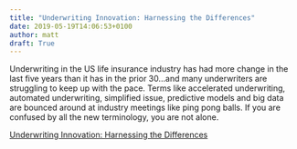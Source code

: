 ```yaml
---
title: "Underwriting Innovation: Harnessing the Differences"
date: 2019-05-19T14:06:53+0100
author: matt
draft: True
---
```

Underwriting in the US life insurance industry has had more change in the last five years than it has in the prior 30…and many underwriters are struggling to keep up with the pace. Terms like accelerated underwriting, automated underwriting, simplified issue, predictive models and big data are bounced around at industry meetings like ping pong balls. If you are confused by all the new terminology, you are not alone.

[ Underwriting Innovation: Harnessing the Differences ]( http://www.scorgloballifeamericas.com/en-us/knowledgecenter/Pages/Underwriting-Innovation-Harnessing-the-Differences.aspx )
